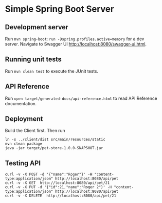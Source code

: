 # Simple Spring Boot Server

## Development server

Run `mvn spring-boot:run -Dspring.profiles.active=memory` for a dev server.
Navigate to Swagger UI [http://localhost:8080/swagger-ui.html](http://localhost:8080/swagger-ui.html).

## Running unit tests

Run `mvn clean test` to execute the JUnit tests.

## API Reference

Run `open target/generated-docs/api-reference.html` to read API Reference documentation.

## Deployment

Build the Client first. Then run

    ln -s ../client/dist src/main/resources/static
    mvn clean package
    java -jar target/pet-store-1.0.0-SNAPSHOT.jar

## Testing API

    curl -v -X POST -d '{"name":"Roger"}' -H "content-type:application/json" http://localhost:8080/api/pet
    curl -v -X GET  http://localhost:8080/api/pet/21
    curl -v -X PUT -d '{"id":21,"name":"Roger 2"}' -H "content-type:application/json" http://localhost:8080/api/pet
    curl -v -X DELETE  http://localhost:8080/api/pet/21
